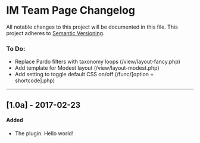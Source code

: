 # IM Team Page Changelog
All notable changes to this project will be documented in this file.
This project adheres to [Semantic Versioning](http://semver.org/).

### To Do:
- Replace Pardo filters with taxonomy loops (/view/layout-fancy.php)
- Add template for Modest layout (/view/layout-modest.php)
- Add setting to toggle default CSS on/off (/func/[option + shortcode].php)

_ _ _

## [1.0a] - 2017-02-23
#### Added
- The plugin. Hello world!
